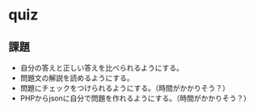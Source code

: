 # quiz

## 課題
- 自分の答えと正しい答えを比べられるようにする。
- 問題文の解説を読めるようにする。
- 問題にチェックをつけられるようにする。（時間がかかりそう？）
- PHPからjsonに自分で問題を作れるようにする。（時間がかかりそう？）
